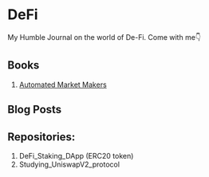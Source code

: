 # DeFi
My Humble Journal on the world of De-Fi. Come with me👇

## Books
1. [Automated Market Makers](https://www.amazon.com/Automated-Market-Makers-Decentralized-Cryptocurrency/dp/1484286154)

## Blog Posts

## Repositories:
1. DeFi_Staking_DApp (ERC20 token)
2. Studying_UniswapV2_protocol